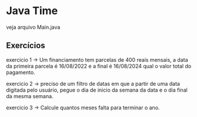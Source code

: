 # Java Time

veja arquivo Main.java

## Exercícios

exercicio 1 -> Um financiamento tem parcelas de 400 reais mensais, a data da primeira parcela é 16/08/2022 e a final é 16/08/2024 qual o valor total do pagamento.

exercicio 2 -> preciso de um filtro de datas em que a partir de uma data digitada pelo usuário, pegue o dia de inicio da semana da data e o dia final da mesma semana.

exercicio 3 -> Calcule quantos meses falta para terminar o ano.
